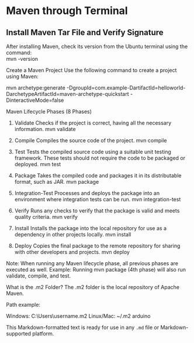 # Maven through Terminal

## Install Maven Tar File and Verify Signature  

After installing Maven, check its version from the Ubuntu terminal using the command:  
mvn -version

Create a Maven Project
Use the following command to create a project using Maven:

mvn archetype:generate -DgroupId=com.example-DartifactId=helloworld-DarchetypeArtifactId=maven-archetype-quickstart -DinteractiveMode=false

Maven Lifecycle Phases (8 Phases)
1. Validate
Checks if the project is correct, having all the necessary information.
mvn validate

2. Compile
Compiles the source code of the project.
mvn compile

3. Test
Tests the compiled source code using a suitable unit testing framework. These tests should not require the code to be packaged or deployed.
mvn test

4. Package
Takes the compiled code and packages it in its distributable format, such as JAR.
mvn package

5. Integration-Test
Processes and deploys the package into an environment where integration tests can be run.
mvn integration-test

6. Verify
Runs any checks to verify that the package is valid and meets quality criteria.
mvn verify

7. Install
Installs the package into the local repository for use as a dependency in other projects locally.
mvn install

8. Deploy
Copies the final package to the remote repository for sharing with other developers and projects.
mvn deploy

Note: When running any Maven lifecycle phase, all previous phases are executed as well.
Example: Running mvn package (4th phase) will also run validate, compile, and test.

What is the .m2 Folder?
The .m2 folder is the local repository of Apache Maven.

Path example:

Windows: C:\Users\username\.m2
Linux/Mac: ~/.m2
arduino

This Markdown-formatted text is ready for use in any `.md` file or Markdown-supported platform.